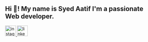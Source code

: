 <h2 align="left">Hi 👋! My name is Syed Aatif  I'm a passionate Web developer.</h2>




<div align="left">
  <a href="https://instagram.com/itz_aatif0077?igshid=YWYwM2I1ZDdmOQ==" target="_blank">
    <img src="https://img.shields.io/static/v1?message=Instagram&logo=instagram&label=&color=E4405F&logoColor=white&labelColor=&style=for-the-badge" height="35" alt="instagram logo"  />
  </a>
  <a href="https://www.linkedin.com/in/syed-aatif-970881283/" target="_blank">
    <img src="https://img.shields.io/static/v1?message=LinkedIn&logo=linkedin&label=&color=0077B5&logoColor=&labelColor=&style=for-the-badge" height="35" alt="linkedin logo"  />
  </a>
</div>

###

<br clear="both">



###
